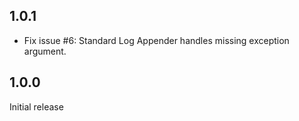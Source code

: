 1.0.1
-----

* Fix issue #6: Standard Log Appender handles missing exception argument.

1.0.0
------

Initial release
